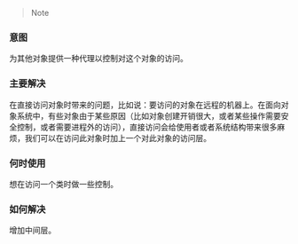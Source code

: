 > Note

### 意图
为其他对象提供一种代理以控制对这个对象的访问。

### 主要解决
在直接访问对象时带来的问题，比如说：要访问的对象在远程的机器上。在面向对象系统中，有些对象由于某些原因（比如对象创建开销很大，或者某些操作需要安全控制，或者需要进程外的访问），直接访问会给使用者或者系统结构带来很多麻烦，我们可以在访问此对象时加上一个对此对象的访问层。

### 何时使用
想在访问一个类时做一些控制。

### 如何解决
增加中间层。
